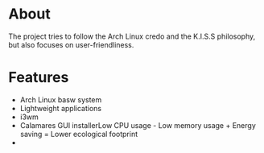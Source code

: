 # About

The project tries to follow the Arch Linux credo and the K.I.S.S philosophy, but also focuses on user-friendliness.

# Features
- Arch Linux basw system
- Lightweight applications
- i3wm
- Calamares GUI installerLow CPU usage - Low memory usage +
Energy saving =
Lower ecological footprint
- 
